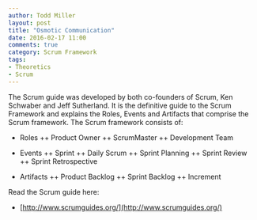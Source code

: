 ```yaml
---
author: Todd Miller 
layout: post
title: "Osmotic Communication"
date: 2016-02-17 11:00
comments: true
category: Scrum Framework
tags:
- Theoretics
- Scrum
---
```


The Scrum guide was developed by both co-founders of Scrum, Ken Schwaber and Jeff Sutherland. It is the definitive guide to the Scrum Framework and explains the Roles, Events and Artifacts that comprise the Scrum framework. The Scrum framework consists of:

+ Roles
++ Product Owner
++ ScrumMaster
++ Development Team

+ Events
++ Sprint
++ Daily Scrum
++ Sprint Planning
++ Sprint Review
++ Sprint Retrospective

+ Artifacts
++ Product Backlog
++ Sprint Backlog
++ Increment

Read the Scrum guide here:

+ [http://www.scrumguides.org/](http://www.scrumguides.org/)


